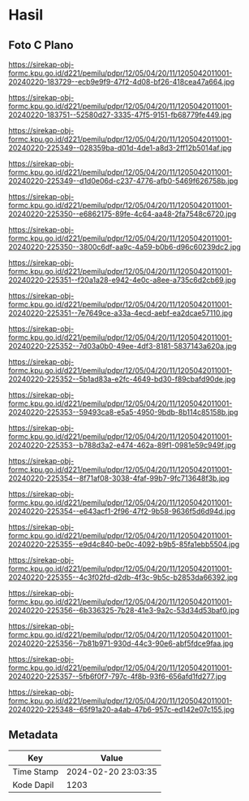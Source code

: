 # Hasil

## Foto C Plano

https://sirekap-obj-formc.kpu.go.id/d221/pemilu/pdpr/12/05/04/20/11/1205042011001-20240220-183729--ecb9e9f9-47f2-4d08-bf26-418cea47a664.jpg

https://sirekap-obj-formc.kpu.go.id/d221/pemilu/pdpr/12/05/04/20/11/1205042011001-20240220-183751--52580d27-3335-47f5-9151-fb68779fe449.jpg

https://sirekap-obj-formc.kpu.go.id/d221/pemilu/pdpr/12/05/04/20/11/1205042011001-20240220-225349--028359ba-d01d-4de1-a8d3-2ff12b5014af.jpg

https://sirekap-obj-formc.kpu.go.id/d221/pemilu/pdpr/12/05/04/20/11/1205042011001-20240220-225349--d1d0e06d-c237-4776-afb0-5469f626758b.jpg

https://sirekap-obj-formc.kpu.go.id/d221/pemilu/pdpr/12/05/04/20/11/1205042011001-20240220-225350--e6862175-89fe-4c64-aa48-2fa7548c6720.jpg

https://sirekap-obj-formc.kpu.go.id/d221/pemilu/pdpr/12/05/04/20/11/1205042011001-20240220-225350--3800c6df-aa9c-4a59-b0b6-d96c60239dc2.jpg

https://sirekap-obj-formc.kpu.go.id/d221/pemilu/pdpr/12/05/04/20/11/1205042011001-20240220-225351--f20a1a28-e942-4e0c-a8ee-a735c6d2cb69.jpg

https://sirekap-obj-formc.kpu.go.id/d221/pemilu/pdpr/12/05/04/20/11/1205042011001-20240220-225351--7e7649ce-a33a-4ecd-aebf-ea2dcae57110.jpg

https://sirekap-obj-formc.kpu.go.id/d221/pemilu/pdpr/12/05/04/20/11/1205042011001-20240220-225352--7d03a0b0-49ee-4df3-8181-5837143a620a.jpg

https://sirekap-obj-formc.kpu.go.id/d221/pemilu/pdpr/12/05/04/20/11/1205042011001-20240220-225352--5b1ad83a-e2fc-4649-bd30-f89cbafd90de.jpg

https://sirekap-obj-formc.kpu.go.id/d221/pemilu/pdpr/12/05/04/20/11/1205042011001-20240220-225353--59493ca8-e5a5-4950-9bdb-8b114c85158b.jpg

https://sirekap-obj-formc.kpu.go.id/d221/pemilu/pdpr/12/05/04/20/11/1205042011001-20240220-225353--b788d3a2-e474-462a-89f1-0981e59c949f.jpg

https://sirekap-obj-formc.kpu.go.id/d221/pemilu/pdpr/12/05/04/20/11/1205042011001-20240220-225354--8f71af08-3038-4faf-99b7-9fc713648f3b.jpg

https://sirekap-obj-formc.kpu.go.id/d221/pemilu/pdpr/12/05/04/20/11/1205042011001-20240220-225354--e643acf1-2f96-47f2-9b58-9636f5d6d94d.jpg

https://sirekap-obj-formc.kpu.go.id/d221/pemilu/pdpr/12/05/04/20/11/1205042011001-20240220-225355--e9d4c840-be0c-4092-b9b5-85fa1ebb5504.jpg

https://sirekap-obj-formc.kpu.go.id/d221/pemilu/pdpr/12/05/04/20/11/1205042011001-20240220-225355--4c3f02fd-d2db-4f3c-9b5c-b2853da66392.jpg

https://sirekap-obj-formc.kpu.go.id/d221/pemilu/pdpr/12/05/04/20/11/1205042011001-20240220-225356--6b336325-7b28-41e3-9a2c-53d34d53baf0.jpg

https://sirekap-obj-formc.kpu.go.id/d221/pemilu/pdpr/12/05/04/20/11/1205042011001-20240220-225356--7b81b971-930d-44c3-90e6-abf5fdce9faa.jpg

https://sirekap-obj-formc.kpu.go.id/d221/pemilu/pdpr/12/05/04/20/11/1205042011001-20240220-225357--5fb6f0f7-797c-4f8b-93f6-656afd1fd277.jpg

https://sirekap-obj-formc.kpu.go.id/d221/pemilu/pdpr/12/05/04/20/11/1205042011001-20240220-225348--65f91a20-a4ab-47b6-957c-ed142e07c155.jpg


## Metadata

| Key        | Value               |
| ---------- | ------------------- |
| Time Stamp | 2024-02-20 23:03:35 |
| Kode Dapil | 1203                |



